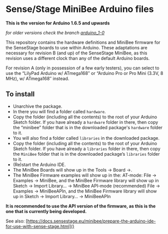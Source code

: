 # Sense/Stage MiniBee Arduino files

**This is the version for Arduino 1.6.5 and upwards**

*for older versions check the branch [arduino_1-0](https://github.com/sensestage/ssdn_minibee/tree/arduino_1-0)*

This repository contains the hardware definitions and MiniBee firmware for the SenseStage boards to use within Arduino.
These adaptations are necessary for revision B (and up) of the SenseStage MiniBee, as this revision uses a different clock than any of the default Arduino boards.

For revision A (only in possession of a few early testers), you can select to use the “LilyPad Arduino w/ ATmega168″ or “Arduino Pro or Pro Mini (3.3V, 8 MHz), w/ ATmega168″ instead.

## To install

- Unarchive the package.
- In there you will find a folder called `hardware`.
- Copy the folder (including all the contents) to the root of your Arduino Sketch folder. If you have already a `hardware` folder in there, then copy the “minibee” folder that is in the downloaded package's `hardware` folder to it.
- You will also find a folder called `libraries` in the downloaded package.
- Copy the folder (including all the contents) to the root of your Arduino Sketch folder. If you have already a `libraries` folder in there, then copy the  `MiniBee` folder that is in the downloaded package’s `libraries` folder to it.
- (Re)start the Arduino IDE.
- The MiniBee Boards will show up in the Tools -> Board ->.
- The MiniBee Firmware examples will show up in the:
    AT-mode: File -> Examples -> MiniBee, and the MiniBee Firmware library will show up in Sketch -> Import Library… -> MiniBee
    API-mode (recommended) File -> Examples -> MiniBeeAPIn, and the MiniBee Firmware library will show up in Sketch -> Import Library… -> MiniBeeAPIn

**It is recommended to use the API version of the firmware, as this is the one that is currently being developed.**


See also:
[https://docs.sensestage.eu/minibee/prepare-the-arduino-ide-for-use-with-sense-stage.html]()
